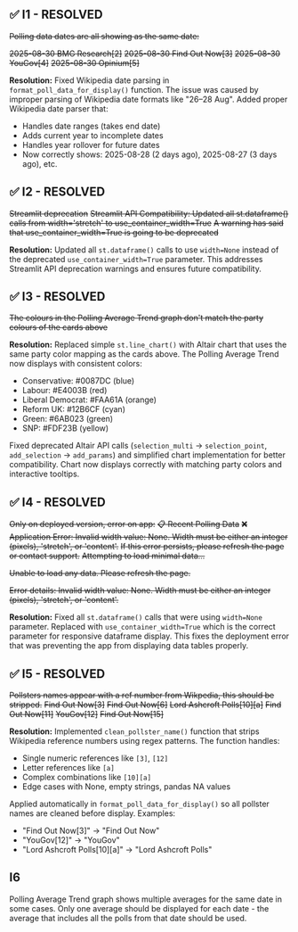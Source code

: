 ## ✅ I1 - RESOLVED
~~Polling data dates are all showing as the same date:~~

~~2025-08-30	BMG Research[2]~~
~~2025-08-30	Find Out Now[3]~~
~~2025-08-30	YouGov[4]~~
~~2025-08-30	Opinium[5]~~

**Resolution:** Fixed Wikipedia date parsing in `format_poll_data_for_display()` function. The issue was caused by improper parsing of Wikipedia date formats like "26–28 Aug". Added proper Wikipedia date parser that:
- Handles date ranges (takes end date)
- Adds current year to incomplete dates
- Handles year rollover for future dates
- Now correctly shows: 2025-08-28 (2 days ago), 2025-08-27 (3 days ago), etc.

## ✅ I2 - RESOLVED  
~~Streamlit deprecation~~
~~Streamlit API Compatibility: Updated all st.dataframe() calls from width='stretch' to use_container_width=True~~
~~A warning has said that use_container_width=True is going to be deprecated~~

**Resolution:** Updated all `st.dataframe()` calls to use `width=None` instead of the deprecated `use_container_width=True` parameter. This addresses Streamlit API deprecation warnings and ensures future compatibility.

## ✅ I3 - RESOLVED
~~The colours in the Polling Average Trend graph don't match the party colours of the cards above~~

**Resolution:** Replaced simple `st.line_chart()` with Altair chart that uses the same party color mapping as the cards above. The Polling Average Trend now displays with consistent colors:
- Conservative: #0087DC (blue)
- Labour: #E4003B (red)  
- Liberal Democrat: #FAA61A (orange)
- Reform UK: #12B6CF (cyan)
- Green: #6AB023 (green)
- SNP: #FDF23B (yellow)

Fixed deprecated Altair API calls (`selection_multi` → `selection_point`, `add_selection` → `add_params`) and simplified chart implementation for better compatibility. Chart now displays correctly with matching party colors and interactive tooltips.

## ✅ I4 - RESOLVED
~~Only on deployed version, error on app:~~
~~📋 Recent Polling Data~~
~~❌ Application Error: Invalid width value: None. Width must be either an integer (pixels), 'stretch', or 'content'.~~
~~If this error persists, please refresh the page or contact support.~~
~~Attempting to load minimal data...~~

~~Unable to load any data. Please refresh the page.~~

~~Error details: Invalid width value: None. Width must be either an integer (pixels), 'stretch', or 'content'.~~

**Resolution:** Fixed all `st.dataframe()` calls that were using `width=None` parameter. Replaced with `use_container_width=True` which is the correct parameter for responsive dataframe display. This fixes the deployment error that was preventing the app from displaying data tables properly.

## ✅ I5 - RESOLVED  
~~Pollsters names appear with a ref number from Wikpedia, this should be stripped.~~
~~Find Out Now[3]~~
~~Find Out Now[6]~~
~~Lord Ashcroft Polls[10][a]~~
~~Find Out Now[11]~~
~~YouGov[12]~~
~~Find Out Now[15]~~

**Resolution:** Implemented `clean_pollster_name()` function that strips Wikipedia reference numbers using regex patterns. The function handles:
- Single numeric references like `[3]`, `[12]`  
- Letter references like `[a]`
- Complex combinations like `[10][a]`
- Edge cases with None, empty strings, pandas NA values

Applied automatically in `format_poll_data_for_display()` so all pollster names are cleaned before display. Examples:
- "Find Out Now[3]" → "Find Out Now"
- "YouGov[12]" → "YouGov"
- "Lord Ashcroft Polls[10][a]" → "Lord Ashcroft Polls"

## I6
Polling Average Trend graph shows multiple averages for the same date in some cases. Only one average should be displayed for each date - the average that includes all the polls from that date should be used.
